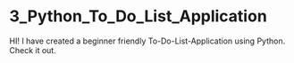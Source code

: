 # 3_Python_To_Do_List_Application
HI! I have created a beginner friendly To-Do-List-Application using Python. Check it out.
